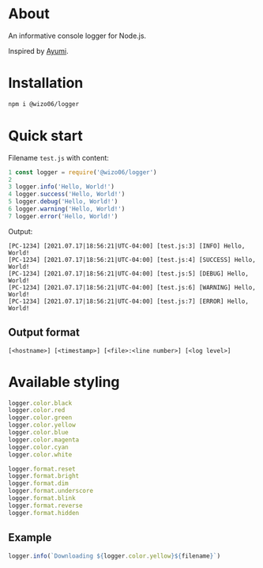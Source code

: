 # About

An informative console logger for Node.js.

Inspired by [Ayumi](https://github.com/shunjuu/Ayumi).

# Installation
```bash
npm i @wizo06/logger
```

# Quick start
Filename `test.js` with content:
```js
1 const logger = require('@wizo06/logger')
2
3 logger.info('Hello, World!')
4 logger.success('Hello, World!')
5 logger.debug('Hello, World!')
6 logger.warning('Hello, World!')
7 logger.error('Hello, World!')
```
Output:
```
[PC-1234] [2021.07.17|18:56:21|UTC-04:00] [test.js:3] [INFO] Hello, World!
[PC-1234] [2021.07.17|18:56:21|UTC-04:00] [test.js:4] [SUCCESS] Hello, World!
[PC-1234] [2021.07.17|18:56:21|UTC-04:00] [test.js:5] [DEBUG] Hello, World!
[PC-1234] [2021.07.17|18:56:21|UTC-04:00] [test.js:6] [WARNING] Hello, World!
[PC-1234] [2021.07.17|18:56:21|UTC-04:00] [test.js:7] [ERROR] Hello, World!
```

## Output format
```
[<hostname>] [<timestamp>] [<file>:<line number>] [<log level>]
```
# Available styling

```js
logger.color.black
logger.color.red
logger.color.green
logger.color.yellow
logger.color.blue
logger.color.magenta
logger.color.cyan
logger.color.white

logger.format.reset
logger.format.bright
logger.format.dim
logger.format.underscore
logger.format.blink
logger.format.reverse
logger.format.hidden
```

## Example

```js
logger.info(`Downloading ${logger.color.yellow}${filename}`)
```